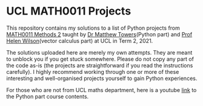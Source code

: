 # UCL MATH0011 Projects
This repository contains my solutions to a list of Python projects from [MATH0011 Methods 2](https://www.ucl.ac.uk/maths/sites/maths/files/math0011.pdf) taught by [Dr Matthew Towers](https://www.ucl.ac.uk/~ucahmto/)(Python part) and [Prof Helen Wilson](https://www.ucl.ac.uk/~ucahhwi/)(vector calculus part) at UCL in Term 2, 2021.

The solutions uploaded here are merely my own attempts. They are meant to unblock you if you get stuck somewhere. Please do not copy any part of the code as-is (the projects are straightforward if you read the instructions carefully). I highly recommend working through one or more of these interesting and well-organised projects yourself to gain Python experiences.

For those who are not from UCL maths department, here is a youtube [link](https://youtube.com/playlist?list=PLWvR0w6-eIKVlT7Qk9_8_sRWtVyHpLzes&si=8PEQk9Adx3CNq3s0) to the Python part course contents.

